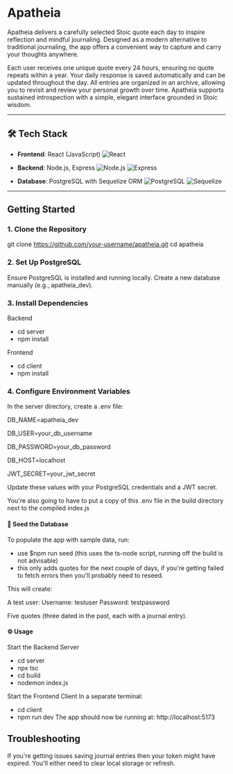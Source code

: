 # Apatheia

Apatheia delivers a carefully selected Stoic quote each day to inspire reflection and mindful journaling. Designed as a modern alternative to traditional journaling, the app offers a convenient way to capture and carry your thoughts anywhere.

Each user receives one unique quote every 24 hours, ensuring no quote repeats within a year. Your daily response is saved automatically and can be updated throughout the day. All entries are organized in an archive, allowing you to revisit and review your personal growth over time. Apatheia supports sustained introspection with a simple, elegant interface grounded in Stoic wisdom.

---

## 🛠️ Tech Stack

- **Frontend**: React (JavaScript) ![React](https://img.shields.io/badge/React-JavaScript-61DAFB?logo=react&logoColor=white&style=flat)

- **Backend**: Node.js, Express ![Node.js](https://img.shields.io/badge/Node.js-JavaScript-339933?logo=nodedotjs&logoColor=white&style=flat)
![Express](https://img.shields.io/badge/Express.js-Backend-000000?logo=express&logoColor=white&style=flat)

- **Database**: PostgreSQL with Sequelize ORM ![PostgreSQL](https://img.shields.io/badge/PostgreSQL-Database-336791?logo=postgresql&logoColor=white&style=flat)
![Sequelize](https://img.shields.io/badge/Sequelize-ORM-52B0E7?logo=sequelize&logoColor=white&style=flat)


---

## Getting Started

### 1. Clone the Repository
git clone https://github.com/your-username/apatheia.git
cd apatheia

### 2. Set Up PostgreSQL
Ensure PostgreSQL is installed and running locally.
Create a new database manually (e.g., apatheia_dev).

### 3. Install Dependencies
Backend
- cd server
- npm install

Frontend
- cd client
- npm install

### 4. Configure Environment Variables
In the server directory, create a .env file:

DB_NAME=apatheia_dev

DB_USER=your_db_username

DB_PASSWORD=your_db_password

DB_HOST=localhost

JWT_SECRET=your_jwt_secret

Update these values with your PostgreSQL credentials and a JWT secret.

You're also going to have to put a copy of this .env file in the build directory next to the compiled index.js


#### 🌱 Seed the Database
To populate the app with sample data, run:
- use $npm run seed (this uses the ts-node script, running off the build is not advisable)
- this only adds quotes for the next couple of days, if you're getting failed to fetch errors then you'll probably need to reseed.

This will create:

A test user:
Username: testuser
Password: testpassword

Five quotes (three dated in the past, each with a journal entry).

#### ⚙️ Usage
Start the Backend Server
- cd server
- npx tsc
- cd build
- nodemon index.js
  
Start the Frontend Client
In a separate terminal:
- cd client
- npm run dev
The app should now be running at:
http://localhost:5173

## Troubleshooting

If you're getting issues saving journal entries then your token might have expired. You'll either need to clear local storage or refresh.
